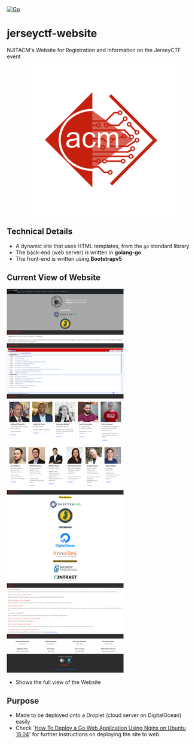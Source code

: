 [![Go](https://github.com/njitacm/jerseyctf-registration-site/actions/workflows/go.yml/badge.svg)](https://github.com/njitacm/jerseyctf-registration-site/actions/workflows/go.yml)
# jerseyctf-website
NJITACM's Website for Registration and Information on the JerseyCTF event

<!-- NJIT ACM LOGO -->
<p align="center">
    <img src="https://raw.githubusercontent.com/NJIT-ACM/NJIT-ACM/main/ACMLOGO.png" alt="" data-canonical-src="" width="400" height="400">
</p>

## Technical Details
* A dynamic site that uses HTML templates, from the `go` standard library 
* The back-end (web server) is written in **golang-go**
* The front-end is written using **Bootstrapv5**

## Current View of Website
![](img/fullsite-jerseyctf.png)
* Shows the full view of the Website

## Purpose
* Made to be deployed onto a Droplet (cloud server on DigitalOcean) easily
* Check '[How To Deploy a Go Web Application Using Nginx on Ubuntu 18.04](https://www.digitalocean.com/community/tutorials/how-to-deploy-a-go-web-application-using-nginx-on-ubuntu-18-04)' for further instructions on deploying the site to web.
